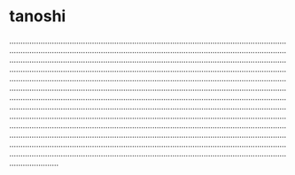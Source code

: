 # tanoshi

..................................................................................................................................................................................................................................................................................................................................................................................................................................................................................................................................................................................................................................................................................................................................................................................................................................................................................................................................................................................................................................................................................................................................................................................................................................................................................................................................................................................................................................................................................................................................................................................................................................................................................................